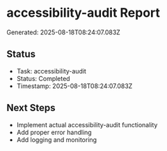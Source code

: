 # accessibility-audit Report

Generated: 2025-08-18T08:24:07.083Z

## Status
- Task: accessibility-audit
- Status: Completed
- Timestamp: 2025-08-18T08:24:07.083Z

## Next Steps
- Implement actual accessibility-audit functionality
- Add proper error handling
- Add logging and monitoring
